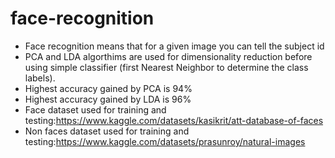 # face-recognition
- Face recognition means that for a given image you can tell the subject id
- PCA and LDA algorthims are used for dimensionality reduction before using simple classifier (first Nearest Neighbor to determine the class
labels).
- Highest accuracy gained by PCA is 94%
- Highest accuracy gained by LDA is 96%
- Face dataset used for training and testing:https://www.kaggle.com/datasets/kasikrit/att-database-of-faces
- Non faces dataset used for training and testing:https://www.kaggle.com/datasets/prasunroy/natural-images

